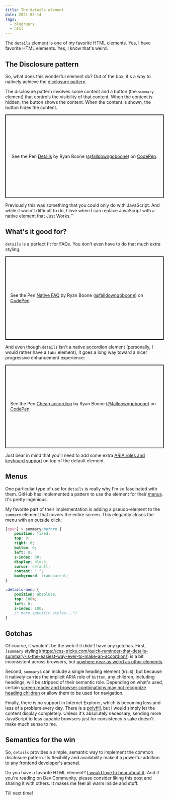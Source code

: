 ```yaml
---
title: The details element
date: 2021-02-14
Tags: 
  - blogruary
  - html
---
```


The `details` element is one of my favorite HTML elements. Yes, I have favorite HTML elements. Yes, I know that's weird.

## The Disclosure pattern

So, what does this wonderful element do? Out of the box, it's a way to natively achieve the [disclosure pattern](https://www.w3.org/TR/wai-aria-practices-1.2/#disclosure).

The disclosure pattern involves some content and a button (the `summary` element) that controls the visibility of that content. When the content is hidden, the button shows the content. When the content is shown, the button hides the content.

<p class="codepen" data-height="265" data-theme-id="dark" data-default-tab="html,result" data-user="falldowngoboone" data-slug-hash="QWGdaNX" style="height: 265px; box-sizing: border-box; display: flex; align-items: center; justify-content: center; border: 2px solid; margin: 1em 0; padding: 1em;" data-pen-title="Details">
  <span>See the Pen <a href="https://codepen.io/falldowngoboone/pen/QWGdaNX">
  Details</a> by Ryan Boone (<a href="https://codepen.io/falldowngoboone">@falldowngoboone</a>)
  on <a href="https://codepen.io">CodePen</a>.</span>
</p>
<script async src="https://cpwebassets.codepen.io/assets/embed/ei.js"></script>

Previously this was something that you could only do with JavaScript. And while it wasn't difficult to do, I love when I can replace JavaScript with a native element that Just Works.™ 

## What's it good for?

`details` is a perfect fit for FAQs. You don't even have to do that much extra styling. 

<p class="codepen" data-height="265" data-theme-id="dark" data-default-tab="html,result" data-user="falldowngoboone" data-slug-hash="PobWvKq" style="height: 265px; box-sizing: border-box; display: flex; align-items: center; justify-content: center; border: 2px solid; margin: 1em 0; padding: 1em;" data-pen-title="Native FAQ">
  <span>See the Pen <a href="https://codepen.io/falldowngoboone/pen/PobWvKq">
  Native FAQ</a> by Ryan Boone (<a href="https://codepen.io/falldowngoboone">@falldowngoboone</a>)
  on <a href="https://codepen.io">CodePen</a>.</span>
</p>
<script async src="https://cpwebassets.codepen.io/assets/embed/ei.js"></script>

And even though `details` isn't a native accordion element (personally, I would rather have a `tabs` element), it goes a long way toward a nicer progressive enhancement experience:

<p class="codepen" data-height="265" data-theme-id="dark" data-default-tab="html,result" data-user="falldowngoboone" data-slug-hash="xxRgWyV" style="height: 265px; box-sizing: border-box; display: flex; align-items: center; justify-content: center; border: 2px solid; margin: 1em 0; padding: 1em;" data-pen-title="Cheap accordion">
  <span>See the Pen <a href="https://codepen.io/falldowngoboone/pen/xxRgWyV">
  Cheap accordion</a> by Ryan Boone (<a href="https://codepen.io/falldowngoboone">@falldowngoboone</a>)
  on <a href="https://codepen.io">CodePen</a>.</span>
</p>
<script async src="https://cpwebassets.codepen.io/assets/embed/ei.js"></script>

Just bear in mind that you'll need to add some extra [ARIA roles and keyboard support](https://w3c.github.io/aria-practices/examples/accordion/accordion.html) on top of the default element.

## Menus

One particular type of use for `details` is really why I'm so fascinated with them. GitHub has implemented a pattern to use the element for their [menus](https://docs.google.com/presentation/d/1hvnPpsJo44BTPfJx28CV95vqk_dt6na1awUbk0kmZYM/edit#slide=id.g3e31444916_0_48). It's pretty ingenious.

My favorite part of their implementation is adding a pseudo-element to the `summary` element that covers the entire screen. This elegantly closes the menu with an outside click:

```css
[open] > summary:before {
	position: fixed;
	top: 0;
	right: 0;
	bottom: 0;
	left: 0;
	z-index: 80;
	display: block;
	cursor: default;
	content: " ";
	background: transparent;
}

.details-menu {
	position: absolute;
	top: 100%;
	left: 0;
	z-index: 100;
	/* more specific styles...*/
}
```

## Gotchas

Of course, it wouldn't be the web if it didn't have any gotchas. First, `[summary` styling](https://css-tricks.com/quick-reminder-that-details-summary-is-the-easiest-way-ever-to-make-an-accordion/) is a bit inconsistent across browsers, but [nowhere near as weird as other elements](https://www.smashingmagazine.com/2020/11/standardizing-select-native-html-form-controls/).

Second, `summary`s can include a single heading element (`h1–6`), but because it natively carries the implicit ARIA role of `button`, any children, including headings, will be stripped of their semantic role. Depending on what's used, certain [screen reader and browser combinations may not recognize heading children](https://www.scottohara.me/blog/2018/09/03/details-and-summary.html#screen-reader-support) or allow them to be used for navigation.

Finally, there is no support in Internet Explorer, which is becoming less and less of a problem every day. There is a [polyfill](https://github.com/javan/details-element-polyfill), but I would simply let the content display completely. Unless it's absolutely necessary, sending more JavaScript to less capable browsers just for consistency's sake doesn't make much sense to me.

## Semantics for the win

So, `details` provides a simple, semantic way to implement the common disclosure pattern. Its flexibility and availability make it a powerful addition to any frontend developer's arsenal.

Do you have a favorite HTML element? [I would love to hear about it](https://twitter.com/therealboone). And if you're reading on Dev Community, please consider liking this post and sharing it with others. It makes me feel all warm inside and stuff.

Till next time!